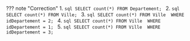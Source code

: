 ??? note "Correction"
    1.
    ```sql
    SELECT count(*)
    FROM Departement;
    ```
    2.
    ```sql
    SELECT count(*)
    FROM Ville;
    ```
    3.
    ```sql
    SELECT count(*)
    FROM Ville 
    WHERE idDepartement = 2;
    ```
    4.
    ```sql
    SELECT count(*)
    FROM Ville 
    WHERE idDepartement = 1;
    ```
    5.
    ```sql
    SELECT count(*)
    FROM Ville 
    WHERE idDepartement = 3;
    ```